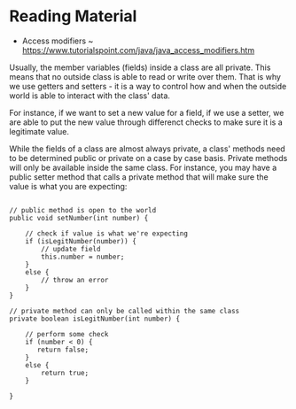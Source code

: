 # Reading Material

- Access modifiers ~ https://www.tutorialspoint.com/java/java_access_modifiers.htm

Usually, the member variables (fields) inside a class are all private. This means that no outside class is able to read or write over them. That is why we use getters and setters - it is a way to control how and when the outside world is able to interact with the class' data.

For instance, if we want to set a new value for a field, if we use a setter, we are able to put the new value through differenct checks to make sure it is a legitimate value. 

While the fields of a class are almost always private, a class' methods need to be determined public or private on a case by case basis. Private methods will only be available inside the same class. For instance, you may have a public setter method that calls a private method that will make sure the value is what you are expecting:
```

// public method is open to the world
public void setNumber(int number) {
    
    // check if value is what we're expecting
    if (isLegitNumber(number)) {
        // update field 
        this.number = number;
    }
    else {
        // throw an error
    }
}

// private method can only be called within the same class
private boolean isLegitNumber(int number) {

    // perform some check
    if (number < 0) {
       return false;
    }
    else {
        return true;
    }

}

```

